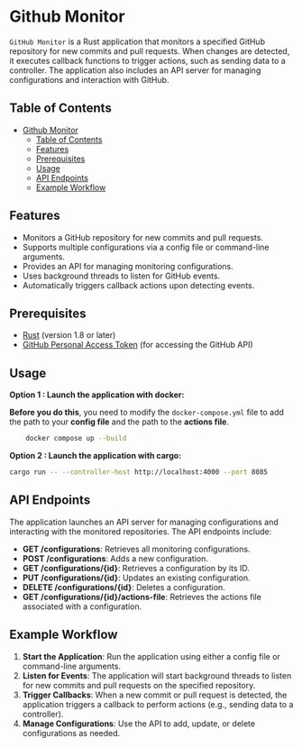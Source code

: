 # Github Monitor

`GitHub Monitor` is a Rust application that monitors a specified GitHub repository for new commits and pull requests. When changes are detected, it executes callback functions to trigger actions, such as sending data to a controller. The application also includes an API server for managing configurations and interaction with GitHub.

## Table of Contents
- [Github Monitor](#github-monitor)
  - [Table of Contents](#table-of-contents)
  - [Features](#features)
  - [Prerequisites](#prerequisites)
  - [Usage](#usage)
  - [API Endpoints](#api-endpoints)
  - [Example Workflow](#example-workflow)

## Features
- Monitors a GitHub repository for new commits and pull requests.
- Supports multiple configurations via a config file or command-line arguments.
- Provides an API for managing monitoring configurations.
- Uses background threads to listen for GitHub events.
- Automatically triggers callback actions upon detecting events.

## Prerequisites
- [Rust](https://www.rust-lang.org/) (version 1.8 or later)
- [GitHub Personal Access Token](https://github.com/settings/tokens) (for accessing the GitHub API)

## Usage

**Option 1 : Launch the application with docker:**

**Before you do this**, you need to modify the `docker-compose.yml` file to add the path to your **config file** and the path to the **actions file**.
```bash
    docker compose up --build
```

**Option 2 : Launch the application with cargo:**

```bash
cargo run -- --controller-host http://localhost:4000 --port 8085
```

## API Endpoints
The application launches an API server for managing configurations and interacting with the monitored repositories. The API endpoints include:

- **GET /configurations**: Retrieves all monitoring configurations.
- **POST /configurations**: Adds a new configuration.
- **GET /configurations/{id}**: Retrieves a configuration by its ID.
- **PUT /configurations/{id}**: Updates an existing configuration.
- **DELETE /configurations/{id}**: Deletes a configuration.
- **GET /configurations/{id}/actions-file**: Retrieves the actions file associated with a configuration.

## Example Workflow
1. **Start the Application**: Run the application using either a config file or command-line arguments.
2. **Listen for Events**: The application will start background threads to listen for new commits and pull requests on the specified repository.
3. **Trigger Callbacks**: When a new commit or pull request is detected, the application triggers a callback to perform actions (e.g., sending data to a controller).
4. **Manage Configurations**: Use the API to add, update, or delete configurations as needed.
